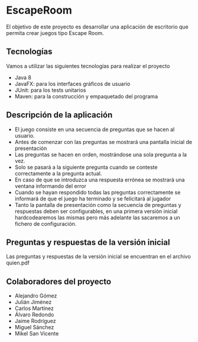 # EscapeRoom

El objetivo de este proyecto es desarrollar una aplicación de escritorio que permita crear juegos tipo Escape Room.

## Tecnologías

Vamos a utilizar las siguientes tecnologías para realizar el proyecto

- Java 8
- JavaFX: para los interfaces gráficos de usuario
- JUnit: para los tests unitarios
- Maven: para la construcción y empaquetado del programa

## Descripción de la aplicación

- El juego consiste en una secuencia de preguntas que se hacen al usuario.
- Antes de comenzar con las preguntas se mostrará una pantalla inicial de presentación
- Las preguntas se hacen en orden, mostrándose una sola pregunta a la vez.
- Solo se pasará a la siguiente pregunta cuando se conteste correctamente a la pregunta actual.
- En caso de que se introduzca una respuesta errónea se mostrará una ventana informando del error
- Cuando se hayan respondido todas las preguntas correctamente se informará de que el juego ha terminado y se felicitará
al jugador
- Tanto la pantalla de presentación como la secuencia de preguntas y respuestas deben ser configurables, en una primera 
  versión inicial hardcodearemos las mismas pero más adelante las sacaremos a un fichero de configuración.

## Preguntas y respuestas de la versión inicial

Las preguntas y respuestas de la versión inicial se encuentran en el archivo quien.pdf

## Colaboradores del proyecto

- Alejandro Gómez
- Julián Jiménez
- Carlos Martínez
- Álvaro Redondo
- Jaime Rodríguez
- Miguel Sánchez
- Mikel San Vicente
